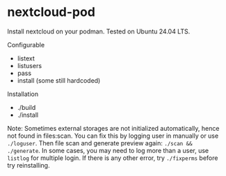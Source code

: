 # nextcloud-pod

Install nextcloud on your podman. Tested on Ubuntu 24.04 LTS.

Configurable
- listext
- listusers
- pass
- install (some still hardcoded)

Installation
- ./build
- ./install


Note: 
Sometimes external storages are not initialized automatically, hence not found in files:scan. You can fix this by logging user in manually or use `./loguser`. Then file scan and generate preview again: `./scan && ./generate`. In some cases, you may need to log more than a user, use `listlog` for multiple login. If there is any other error, try `./fixperms` before try reinstalling.
